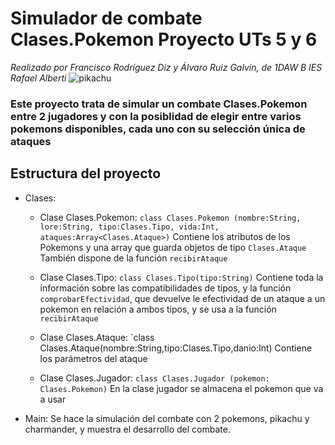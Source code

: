 # Simulador de combate Clases.Pokemon      Proyecto  UTs 5 y 6                    
*Realizado por Francisco Rodríguez Diz y Álvaro Ruiz Galvin, de 1DAW B IES Rafael Alberti*
![pikachu](https://upload.wikimedia.org/wikipedia/commons/thumb/9/98/International_Pok%C3%A9mon_logo.svg/1200px-International_Pok%C3%A9mon_logo.svg.png)

### Este proyecto trata de simular un combate Clases.Pokemon entre 2 jugadores y con la posiblidad de elegir entre varios pokemons disponibles, cada uno con su selección única de ataques


## Estructura del proyecto

  - Clases:
    - Clase Clases.Pokemon: ` class Clases.Pokemon (nombre:String, lore:String, tipo:Clases.Tipo, vida:Int, ataques:Array<Clases.Ataque>) `
      Contiene los atributos de los Pokemons y una array que guarda objetos de tipo `Clases.Ataque`
      También dispone de la función `recibirAtaque`
      
    - Clase Clases.Tipo: ` class Clases.Tipo(tipo:String) `
      Contiene toda la información sobre las compatibilidades de tipos, y la función `comprobarEfectividad`, que devuelve
      le efectividad de un ataque a un pokemon en relación a ambos tipos, y se usa a la función `recibirAtaque`
      
    - Clase Clases.Ataque: `class Clases.Ataque(nombre:String,tipo:Clases.Tipo,danio:Int)
      Contiene los parámetros del ataque
      
    - Clase Clases.Jugador: `class Clases.Jugador (pokemon: Clases.Pokemon)`
      En la clase jugador se almacena el pokemon que va a usar
      
  - Main: Se hace la simulación del combate con 2 pokemons, pikachu y charmander, y muestra el desarrollo del combate.
